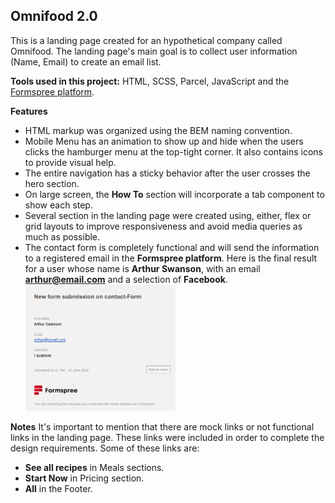 ## Omnifood 2.0

This is a landing page created for an hypothetical company called Omnifood. The landing page's main goal is to collect user information (Name, Email) to create an email list.

**Tools used in this project:** HTML, SCSS, Parcel, JavaScript and the [Formspree platform](https://formspree.io/).

**Features**

- HTML markup was organized using the BEM naming convention.
- Mobile Menu has an animation to show up and hide when the users clicks the hamburger menu at the top-tight corner. It also contains icons to provide visual help.
- The entire navigation has a sticky behavior after the user crosses the hero section.
- On large screen, the **How To** section will incorporate a tab component to show each step.
- Several section in the landing page were created using, either, flex or grid layouts to improve responsiveness and avoid media queries as much as possible.
- The contact form is completely functional and will send the information to a registered email in the **Formspree platform**. Here is the final result for a user whose name is **Arthur Swanson**, with an email **arthur@email.com** and a selection of **Facebook**.
  <img src="./img/Formspree_format.png" alt="Formspree Email Format" width="50%" height="50%" />

**Notes**
It's important to mention that there are mock links or not functional links in the landing page. These links were included in order to complete the design requirements. Some of these links are:

- **See all recipes** in Meals sections.
- **Start Now** in Pricing section.
- **All** in the Footer.
